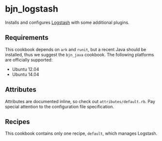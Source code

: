 # bjn_logstash

Installs and configures [Logstash](http://logstash.net) with some additional
plugins.

## Requirements

This cookbook depends on `ark` and `runit`, but a recent Java should be
installed, thus we suggest the `bjn_java` cookbook. The following platforms are
officially supported:

* Ubuntu 12.04
* Ubuntu 14.04

## Attributes

Attributes are documented inline, so check out `attributes/default.rb`. Pay
special attention to the configuration file specification.

## Recipes

This cookbook contains only one recipe, `default`, which manages Logstash.